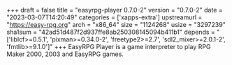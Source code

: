 +++
draft = false
title = "easyrpg-player 0.7.0-2"
version = "0.7.0-2"
date = "2023-03-07T14:20:49"
categories = ['xapps-extra']
upstreamurl = "https://easy-rpg.org"
arch = "x86_64"
size = "1124268"
usize = "3297239"
sha1sum = "42ad51d487f2d937ffe8ab250308145094b411b1"
depends = "['liblcf>=0.5.1', 'pixman>=0.34.0-2', 'freetype2>=2.7', 'sdl2_mixer>=2.0.1-2', 'fmtlib>=9.1.0']"
+++
EasyRPG Player is a game interpreter to play RPG Maker 2000, 2003 and EasyRPG games.